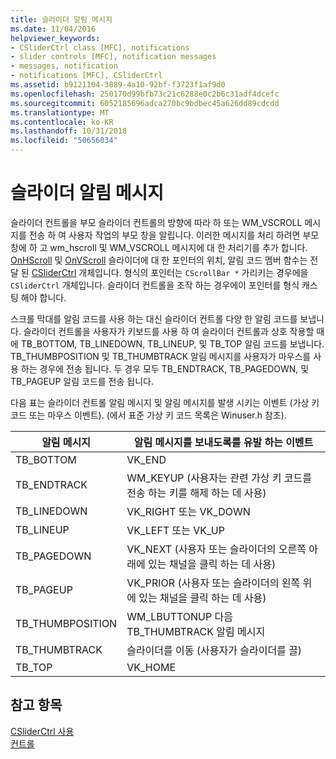 ```yaml
---
title: 슬라이더 알림 메시지
ms.date: 11/04/2016
helpviewer_keywords:
- CSliderCtrl class [MFC], notifications
- slider controls [MFC], notification messages
- messages, notification
- notifications [MFC], CSliderCtrl
ms.assetid: b9121104-3889-4a10-92bf-f3723f1af9d0
ms.openlocfilehash: 250170d99bfb73c21c6288e0c2b6c31adf4dcefc
ms.sourcegitcommit: 6052185696adca270bc9bdbec45a626dd89cdcdd
ms.translationtype: MT
ms.contentlocale: ko-KR
ms.lasthandoff: 10/31/2018
ms.locfileid: "50656034"
---
```

# <a name="slider-notification-messages"></a>슬라이더 알림 메시지

슬라이더 컨트롤을 부모 슬라이더 컨트롤의 방향에 따라 하 또는 WM_VSCROLL 메시지를 전송 하 여 사용자 작업의 부모 창을 알립니다. 이러한 메시지를 처리 하려면 부모 창에 하 고 wm_hscroll 및 WM_VSCROLL 메시지에 대 한 처리기를 추가 합니다. [OnHScroll](../mfc/reference/cwnd-class.md#onhscroll) 및 [OnVScroll](../mfc/reference/cwnd-class.md#onvscroll) 슬라이더에 대 한 포인터의 위치, 알림 코드 멤버 함수는 전달 된 [CSliderCtrl](../mfc/reference/csliderctrl-class.md) 개체입니다. 형식의 포인터는 `CScrollBar *` 가리키는 경우에을 `CSliderCtrl` 개체입니다. 슬라이더 컨트롤을 조작 하는 경우에이 포인터를 형식 캐스팅 해야 합니다.

스크롤 막대를 알림 코드를 사용 하는 대신 슬라이더 컨트롤 다양 한 알림 코드를 보냅니다. 슬라이더 컨트롤을 사용자가 키보드를 사용 하 여 슬라이더 컨트롤과 상호 작용할 때에 TB_BOTTOM, TB_LINEDOWN, TB_LINEUP, 및 TB_TOP 알림 코드를 보냅니다. TB_THUMBPOSITION 및 TB_THUMBTRACK 알림 메시지를 사용자가 마우스를 사용 하는 경우에 전송 됩니다. 두 경우 모두 TB_ENDTRACK, TB_PAGEDOWN, 및 TB_PAGEUP 알림 코드를 전송 됩니다.

다음 표는 슬라이더 컨트롤 알림 메시지 및 알림 메시지를 발생 시키는 이벤트 (가상 키 코드 또는 마우스 이벤트). (에서 표준 가상 키 코드 목록은 Winuser.h 참조).

|알림 메시지|알림 메시지를 보내도록를 유발 하는 이벤트|
|--------------------------|-------------------------------------------|
|TB_BOTTOM|VK_END|
|TB_ENDTRACK|WM_KEYUP (사용자는 관련 가상 키 코드를 전송 하는 키를 해제 하는 데 사용)|
|TB_LINEDOWN|VK_RIGHT 또는 VK_DOWN|
|TB_LINEUP|VK_LEFT 또는 VK_UP|
|TB_PAGEDOWN|VK_NEXT (사용자 또는 슬라이더의 오른쪽 아래에 있는 채널을 클릭 하는 데 사용)|
|TB_PAGEUP|VK_PRIOR (사용자 또는 슬라이더의 왼쪽 위에 있는 채널을 클릭 하는 데 사용)|
|TB_THUMBPOSITION|WM_LBUTTONUP 다음 TB_THUMBTRACK 알림 메시지|
|TB_THUMBTRACK|슬라이더를 이동 (사용자가 슬라이더를 끌)|
|TB_TOP|VK_HOME|

## <a name="see-also"></a>참고 항목

[CSliderCtrl 사용](../mfc/using-csliderctrl.md)<br/>
[컨트롤](../mfc/controls-mfc.md)

